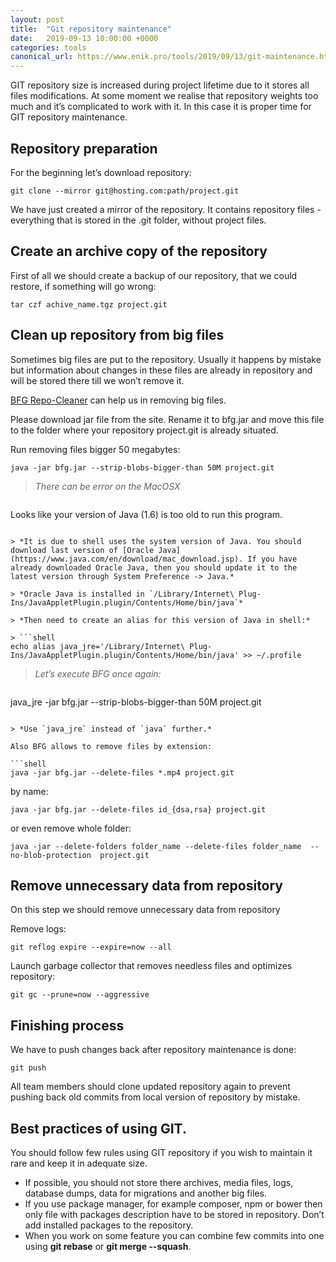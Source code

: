 ```yaml
---
layout: post
title:  "Git repository maintenance"
date:   2019-09-13 10:00:00 +0000
categories: tools
canonical_url: https://www.enik.pro/tools/2019/09/13/git-maintenance.html
---
```

GIT repository size is increased during project lifetime due to it stores all files modifications.
At some moment we realise that repository weights too much and it’s complicated to work with it. In this case it is proper time for GIT repository maintenance.

## Repository preparation

For the beginning let’s download repository:

```shell
git clone --mirror git@hosting.com:path/project.git
```

We have just created a mirror of the repository. It contains repository files - everything that is stored in the .git folder, without project files.

## Create an archive copy of the repository

First of all we should create a backup of our repository, that we could restore, if something will go wrong:

```shell
tar czf achive_name.tgz project.git
```

## Clean up repository from big files

Sometimes big files are put to the repository. Usually it happens by mistake but information about changes in these files are already in repository and will be stored there till we won’t remove it.

[BFG Repo-Cleaner](https://rtyley.github.io/bfg-repo-cleaner/) can help us in removing big files.

Please download jar file from the site. Rename it to bfg.jar and move this file to the folder where your repository project.git is already situated.

Run removing files bigger 50 megabytes:

```shell
java -jar bfg.jar --strip-blobs-bigger-than 50M project.git
```

> *There can be error on the MacOSX*

> ```
Looks like your version of Java (1.6) is too old to run this program.
```

> *It is due to shell uses the system version of Java. You should download last version of [Oracle Java](https://www.java.com/en/download/mac_download.jsp). If you have already downloaded Oracle Java, then you should update it to the latest version through System Preference -> Java.*

> *Oracle Java is installed in `/Library/Internet\ Plug-Ins/JavaAppletPlugin.plugin/Contents/Home/bin/java`*

> *Then need to create an alias for this version of Java in shell:*

> ```shell
echo alias java_jre='/Library/Internet\ Plug-Ins/JavaAppletPlugin.plugin/Contents/Home/bin/java' >> ~/.profile
```

> *Let’s execute BFG once again:*

> ```shell
java_jre -jar bfg.jar --strip-blobs-bigger-than 50M project.git
```

> *Use `java_jre` instead of `java` further.*

Also BFG allows to remove files by extension:

```shell
java -jar bfg.jar --delete-files *.mp4 project.git
```

by name:

```shell
java -jar bfg.jar --delete-files id_{dsa,rsa} project.git
```

or even remove whole folder:

```shell
java -jar --delete-folders folder_name --delete-files folder_name  --no-blob-protection  project.git
```

## Remove unnecessary data from repository

On this step we should remove unnecessary data from repository

Remove logs:
```shell
git reflog expire --expire=now --all
```

Launch garbage collector that removes needless files and optimizes repository:

```shell
git gc --prune=now --aggressive
```

## Finishing process
We have to push changes back after repository maintenance is done:

```shell
git push
```

All team members should clone updated repository again to prevent pushing back old commits from local version of repository by mistake.

## Best practices of using GIT.

You should follow few rules using GIT repository if you wish to maintain it rare and keep it in adequate size.

* If possible, you should not store there archives, media files, logs, database dumps, data for migrations and another big files.
* If you use package manager, for example composer, npm or bower then only file with packages description have to be stored in repository. Don’t add installed packages to the repository.
* When you work on some feature you can combine few commits into one using **git rebase** or **git merge --squash**.
